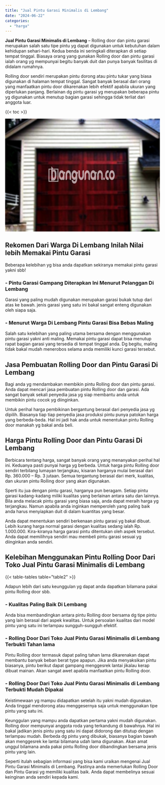```yaml
---
title: "Jual Pintu Garasi Minimalis di Lembang"
date: "2024-06-22"
categories: 
  - "harga"
---
```


**Jual Pintu Garasi Minimalis di Lembang** – Rolling door dan pintu garasi merupakan salah satu tipe pintu yg dapat digunakan untuk kebutuhan dalam kehidupan sehari-hari. Kedua benda ini seringkali diterapkan di setiap tempat tinggal. Biasaya orang yang gunakan Rolling door dan pintu garasi ialah orang yg mempunyai begitu banyak duit dan punya banyak fasilitas di didalam rumahnya.

Rolling door sendiri merupakan pintu dorong atau pintu tukar yang biasa digunakan di halaman tempat tinggal. Sangat banyak berasal dari orang yang manfaatkan pintu door dikarenakan lebih efektif apabila ukuran yang diperlukan panjang. Berlainan dg pintu garasi yg merupakan beberapa pintu yg digunakan untuk menutup bagian garasi sehingga tidak terliat dari anggota luar.

{{< toc >}}

![Jual Pintu Garasi Minimalis di Lembang](/images/pintu-garasi-32.png)

## Rekomen Dari Warga Di Lembang Inilah Nilai lebih Memakai Pintu Garasi

Beberapa kelebihan yg bisa anda dapatkan sekiranya memakai pintu garasi yakni sbb!

### \- Pintu Garasi Gampang Diterapkan Ini Menurut Pelanggan Di Lembang

Garasi yang paling mudah digunakan merupakan garasi bukak tutup dari atas ke bawah. jenis garasi yang satu ini bakal sangat enteng digunakan oleh siapa saja.

### \- Menurut Warga Di Lembang Pintu Garasi Bisa Bebas Maling

Salah satu kelebihan yang paling utama bersama dengan menggunakan pintu garasi yakni anti maling. Memakai pintu garasi dapat bisa menutup rapat bagian garasi yang tersedia di tempat tinggal anda. Dg begitu, maling tidak bakal mudah menerobos selama anda memiliki kunci garasi tersebut.

## Jasa Pembuatan Rolling Door dan Pintu Garasi Di Lembang

Bagi anda yg mendambakan membikin pintu Rolling door dan pintu garasi. Anda dapat mencari jasa pembuatan pintu Rolling door dan garasi. Ada sangat banyak sekali penyedia jasa yg siap membantu anda untuk membikin pintu cocok yg diinginkan.

Untuk perihal harga pembikinan bergantung berasal dari penyedia jasa yg dipilih. Biasanya tiap tiap penyedia jasa produksi pintu punya patokan harga yang berbeda-beda. Hal ini jadi hak anda untuk menentukan pintu Rolling door manakah yg bakal anda beli.

## Harga Pintu Rolling Door dan Pintu Garasi Di Lembang

Berbicara tentang harga, sangat banyak orang yang menanyakan perihal hal ini. Keduanya pasti punyai harga yg berbeda. Untuk harga pintu Rolling door sendiri terbilang lumayan terjangkau, kisaran harganya mulai berasal dari Rp. 360.000 – Rp. 3 jutaan. Semua tergantung berasal dari merk, kualitas, dan ukuran pintu Rolling door yang akan digunakan.

Sperti itu jua dengan pintu garasi, harganya pun beragam. Setiap pintu garasi kadang-kadang miliki kualitas yang berlainan antara satu dan lainnya. Bila anda melacak pintu garasi yang biasa saja, anda dapat meraih harga yg terjangkau. Namun apabila anda inginkan memperoleh yang paling baik anda harus menyiapkan duit di dalam kuantitas yang besar.

Anda dapat menentukan sendiri berkenaan pintu garasi yg bakal dibuat. Lebih kurang harga normal garasi dengan kualitas sedang ialah Rp. 1.000.000. Kira-kiranya harga garasi pintu ditentukan oleh aspek tersebut. Anda dapat memilihnya sendiri mau membeli pintu garasi sesuai yg diinginkan anda sendiri.

## Kelebihan Menggunakan Pintu Rolling Door Dari Toko Jual Pintu Garasi Minimalis di Lembang

{{< table-tables table="table2" >}}

Adapun lebih dari satu keunggulan yg dapat anda dapatkan bilamana pakai pintu Rolling door sbb.

### \- Kualitas Paling Baik Di Lembang

Anda bisa membandingkan antara pintu Rolling door bersama dg tipe pintu yang lain berasal dari aspek kwalitas. Untuk persoalan kualitas dari model pintu yang satu ini terlampau sungguh-sungguh efektif.

### \- Rolling Door Dari Toko Jual Pintu Garasi Minimalis di Lembang Terbukti Tahan lama

Pintu Rolling door termasuk dapat paling tahan lama dikarenakan dapat membantu banyak beban berat type apapun. Jika anda menyaksikan pintu biasanya, pintu berikut dapat gampang menggesrek lantai jikalau kerap dibuat mainan. Akan sangat awet apabila manfaatkan pintu Rolling door.

### \- Rolling Door Dari Toko Jual Pintu Garasi Minimalis di Lembang Terbukti Mudah Dipakai

Keistimewaan yg mampu didapatkan setelah itu yakni mudah digunakan. Anda tinggal mendorong atau menggesernya saja untuk menggunakan tipe pintu yang satu ini.

Keunggulan yang mampu anda dapatkan pertama yakni mudah digunakan. Rolling door mempunyai anggota roda yang terkandung di bawahnya. Hal ini bakal jadikan jenis pintu yang satu ini dapat didorong dan ditutup dengan terlampau mudah. Berbeda dg pintu yang dibukak, biasanya bagian bawah akan menggesrek ke lantai bilamana udah lama digunakan. Akan amat unggul bilamana anda pakai pintu Rolling door dibandingkan bersama jenis pintu yang lain.

Seperti itulah sebagian informasi yang bisa kami uraikan mengenai Jual Pintu Garasi Minimalis di Lembang. Pastinya anda memerlukan Rolling Door dan Pintu Garasi yg memiliki kualitas baik. Anda dapat membelinya sesuai keinginan anda sendiri kepada kami.

